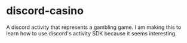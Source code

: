 # discord-casino

A discord activity that represents a gambling game. I am making this to learn how to use discord's activity SDK because it seems interesting.